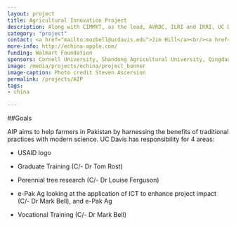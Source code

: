 ```yaml
---
layout: project
title: Agricultural Innovation Project
description: Along with CIMMYT, as the lead, AVRDC, ILRI and IRRI, UC Davis is providing support for the 5-year USAID funded AIP.
category: "project"
contact: <a href="mailto:mozbell@ucdavis.edu">Jim Hill</a><br/><a href="mailto:mozbell@ucdavis.edu">Tom Rost</a><br/><a href="mailto:mozbell@ucdavis.edu">Louise Ferguson</a><br/><a href="mailto:mozbell@ucdavis.edu">Mark Bell</a>
more-info: http://echina-apple.com/
funding: Walmart Foundation
sponsors: Cornell University, Shandong Agricultural University, Qingdao Agricultural University, and Shandong Extension Division of Fruits and Teas, Northwest Agriculture & Forestry University and Shaanxi Fruit Bureau
image: /media/projects/echina/project_banner
image-caption: Photo credit Steven Ascersion
permalink: /projects/AIP
tags:
- china

---
```


##Goals

AIP aims to help farmers in Pakistan by harnessing the benefits of traditional practices with modern science. UC Davis has responsibility for 4 areas:

* USAID logo

* Graduate Training (C/- Dr Tom Rost)

* Perennial tree research (C/- Dr Louise Ferguson)

* e-Pak Ag looking at the application of ICT to enhance project impact (C/- Dr Mark Bell), and e-Pak&nbsp;Ag

* Vocational Training (C/- Dr Mark Bell)
